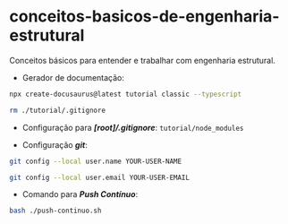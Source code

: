 # conceitos-basicos-de-engenharia-estrutural
Conceitos básicos para entender e trabalhar com engenharia estrutural.

- Gerador de documentação:
```bash
npx create-docusaurus@latest tutorial classic --typescript
```  
```bash
rm ./tutorial/.gitignore
```  

- Configuração para ***[root]/.gitignore***:
`tutorial/node_modules`

- Configuração ***git***:
```bash
git config --local user.name YOUR-USER-NAME
```  
```bash
git config --local user.email YOUR-USER-EMAIL
```  

- Comando para ***Push Contínuo***:
```bash
bash ./push-continuo.sh
```  
